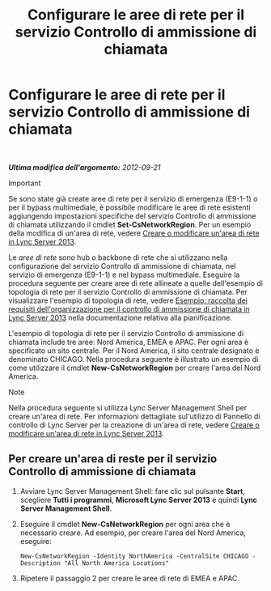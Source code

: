 ﻿---
title: Configurare le aree di rete per il servizio Controllo di ammissione di chiamata
TOCTitle: Configurare le aree di rete per il servizio Controllo di ammissione di chiamata
ms:assetid: ea3ff988-dd5a-4bc4-bec5-39a0fb09793a
ms:mtpsurl: https://technet.microsoft.com/it-it/library/Gg399051(v=OCS.15)
ms:contentKeyID: 49302366
ms.date: 08/24/2015
mtps_version: v=OCS.15
ms.translationtype: HT
---

# Configurare le aree di rete per il servizio Controllo di ammissione di chiamata

 

_**Ultima modifica dell'argomento:** 2012-09-21_

> [!IMPORTANT]  
> Se sono state già create aree di rete per il servizio di emergenza (E9-1-1) o per il bypass multimediale, è possibile modificare le aree di rete esistenti aggiungendo impostazioni specifiche del servizio Controllo di ammissione di chiamata utilizzando il cmdlet <strong>Set-CsNetworkRegion</strong>. Per un esempio della modifica di un'area di rete, vedere <a href="lync-server-2013-create-or-modify-a-network-region.md">Creare o modificare un'area di rete in Lync Server 2013</a>.

Le *aree di rete* sono hub o backbone di rete che si utilizzano nella configurazione del servizio Controllo di ammissione di chiamata, nel servizio di emergenza (E9-1-1) e nel bypass multimediale. Eseguire la procedura seguente per creare aree di rete allineate a quelle dell'esempio di topologia di rete per il servizio Controllo di ammissione di chiamata. Per visualizzare l'esempio di topologia di rete, vedere [Esempio: raccolta dei requisiti dell'organizzazione per il controllo di ammissione di chiamata in Lync Server 2013](lync-server-2013-example-of-gathering-your-requirements-for-call-admission-control.md) nella documentazione relativa alla pianificazione.

L'esempio di topologia di rete per il servizio Controllo di ammissione di chiamata include tre aree: Nord America, EMEA e APAC. Per ogni area è specificato un sito centrale. Per il Nord America, il sito centrale designato è denominato CHICAGO. Nella procedura seguente è illustrato un esempio di come utilizzare il cmdlet **New-CsNetworkRegion** per creare l'area del Nord America.


> [!NOTE]
> Nella procedura seguente si utilizza Lync Server Management Shell per creare un'area di rete. Per informazioni dettagliate sul'utilizzo di Pannello di controllo di Lync Server per la creazione di un'area di rete, vedere <A href="lync-server-2013-create-or-modify-a-network-region.md">Creare o modificare un'area di rete in Lync Server 2013</A>.



## Per creare un'area di reste per il servizio Controllo di ammissione di chiamata

1.  Avviare Lync Server Management Shell: fare clic sul pulsante **Start**, scegliere **Tutti i programmi**, **Microsoft Lync Server 2013** e quindi **Lync Server Management Shell**.

2.  Eseguire il cmdlet **New-CsNetworkRegion** per ogni area che è necessario creare. Ad esempio, per creare l'area del Nord America, eseguire:
    
        New-CsNetworkRegion -Identity NorthAmerica -CentralSite CHICAGO -Description "All North America Locations"

3.  Ripetere il passaggio 2 per creare le aree di rete di EMEA e APAC.

